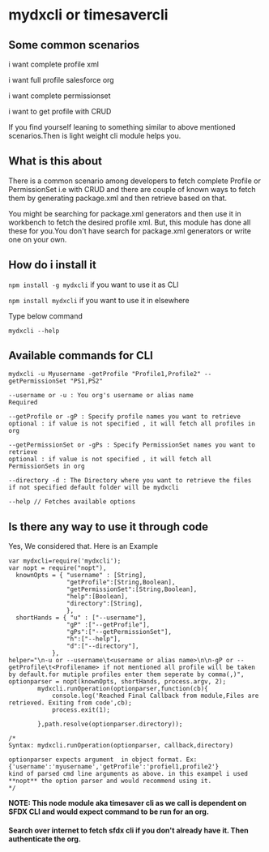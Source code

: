 # mydxcli or timesavercli

## Some common scenarios

i want complete profile xml

i want full profile salesforce org

i want complete permissionset

i want to get profile with CRUD

If you find yourself leaning to something similar to above mentioned scenarios.Then is light weight cli module helps you.

## What is this about

There is a common scenario among developers to fetch complete Profile or PermissionSet i.e with CRUD and there are couple of known ways to fetch them by generating package.xml and then retrieve based on that.

You might be searching for package.xml generators and then use it in workbench to fetch the desired profile xml. But, this module has done all these for you.You don't have search for package.xml generators or write one on your own.



## How do i install it

`npm install -g mydxcli`
if you want to use it as CLI

`npm install mydxcli`
if you want to use it in elsewhere

Type below command

`mydxcli --help`

## Available commands for CLI

```
mydxcli -u Myusername -getProfile "Profile1,Profile2" --getPermissionSet "PS1,PS2"

--username or -u : You org's username or alias name
Required

--getProfile or -gP : Specify profile names you want to retrieve
optional : if value is not specified , it will fetch all profiles in org

--getPermissionSet or -gPs : Specify PermissionSet names you want to retrieve
optional : if value is not specified , it will fetch all PermissionSets in org

--directory -d : The Directory where you want to retrieve the files
if not specified default folder will be mydxcli

--help // Fetches available options
```

## Is there any way to use it through code

Yes, We considered that. Here is an Example

```
var mydxcli=require('mydxcli');
var nopt = require("nopt"),
  knownOpts = { "username" : [String],
                "getProfile":[String,Boolean],
				"getPermissionSet":[String,Boolean],
                "help":[Boolean],
				"directory":[String],
                },
  shortHands = { "u" : ["--username"],
                "gP" :["--getProfile"],
				"gPs":["--getPermissionSet"],
                "h":["--help"],
				"d":["--directory"],
            },
helper="\n-u or --username\t<username or alias name>\n\n-gP or --getProfile\t<Profilename> if not mentioned all profile will be taken by default.for mutiple profiles enter them seperate by comma(,)",
optionparser = nopt(knownOpts, shortHands, process.argv, 2);
		mydxcli.runOperation(optionparser,function(cb){
			console.log('Reached Final Callback from module,Files are retrieved. Exiting from code',cb);
			process.exit(1);
			
		},path.resolve(optionparser.directory));
		
/*
Syntax: mydxcli.runOperation(optionparser, callback,directory)

optionparser expects argument  in object format. Ex: {'username':'myusername','getProfile':'profiel1,profile2'}
kind of parsed cmd line arguments as above. in this exampel i used **nopt** the option parser and would recommend using it.
*/
```

**NOTE: This node module aka timesaver cli as we call is dependent on SFDX CLI and would expect command to be run for an org.**

#### Search over internet to fetch sfdx cli if you don't already have it. Then authenticate the org.
